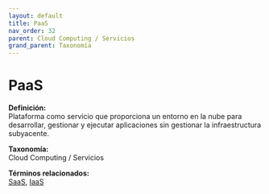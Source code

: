 ```yaml
---
layout: default
title: PaaS
nav_order: 32
parent: Cloud Computing / Servicios
grand_parent: Taxonomía
---
```


# PaaS

**Definición:**  
Plataforma como servicio que proporciona un entorno en la nube para desarrollar, gestionar y ejecutar aplicaciones sin gestionar la infraestructura subyacente.

**Taxonomía:**  
Cloud Computing / Servicios

**Términos relacionados:**  
[SaaS](https://maleniski.github.io/diccionario-angl-tec-mx/docs/taxonomia/saas/saas.html), [IaaS](https://maleniski.github.io/diccionario-angl-tec-mx/docs/taxonomia/iaas/iaas.html)
